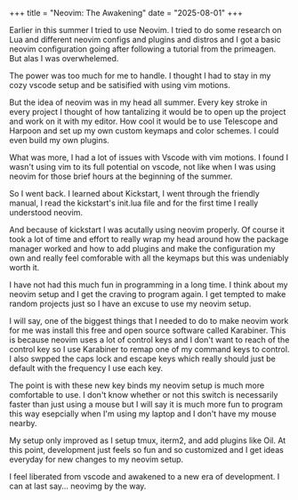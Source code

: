 +++
title = "Neovim: The Awakening"
date = "2025-08-01"
+++

Earlier in this summer I tried to use Neovim. I tried to do some research on Lua
and different neovim configs and plugins and distros and I got a basic neovim
configuration going after following a tutorial from the primeagen. But alas I
was overwhelemed.

The power was too much for me to handle. I thought I had to stay in my cozy
vscode setup and be satisified with using vim motions. 

But the idea of neovim was in my head all summer. Every key stroke in every
project I thought of how tantalizing it would be to open up the project and work
on it with my editor. How cool it would be to use Telescope and Harpoon and set
up my own custom keymaps and color schemes. I could even build my own plugins.

What was more, I had a lot of issues with Vscode with vim motions. I found I
wasn't using vim to its full potential on vscode, not like when I was using
neovim for those brief hours at the beginning of the summer.

So I went back. I learned about Kickstart, I went through the friendly manual, I
read the kickstart's init.lua file and for the first time I really understood
neovim. 

And because of kickstart I was acutally using neovim properly. Of course it took
a lot of time and effort to really wrap my head around how the package manager
worked and how to add plugins and make the configuration my own and really feel
comforable with all the keymaps but this was undeniably worth it.

I have not had this much fun in programming in a long time. I think about my
neovim setup and I get the craving to program again. I get tempted to make
random projects just so I have an excuse to use my neovim setup. 

I will say, one of the biggest things that I needed to do to make neovim work
for me was install this free and open source software called Karabiner. This is
because neovim uses a lot of control keys and I don't want to reach of the
control key so I use Karabiner to remap one of my command keys to control. I
also swpped the caps lock and escape keys which really should just be default
with the frequency I use each key.

The point is with these new key binds my neovim setup is much more comfortable
to use. I don't know whether or not this switch is necessarily faster than just
using a mouse but I will say it is much more fun to program this way esepcially
when I'm using my laptop and I don't have my mouse nearby.

My setup only improved as I setup tmux, iterm2, and add plugins like Oil. At
this point, development just feels so fun and so customized and I get ideas
everyday for new changes to my neovim setup.

I feel liberated from vscode and awakened to a new era of development. I can at
last say... neovimg by the way.
